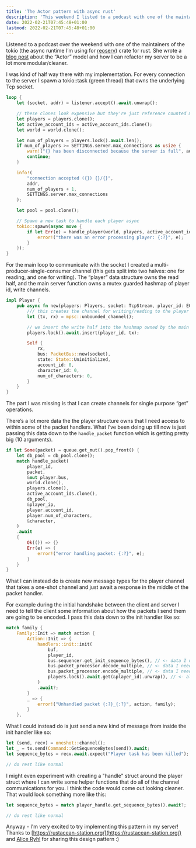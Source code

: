 ```yaml
---
title: 'The Actor pattern with async rust'
description: 'This weekend I listed to a podcast with one of the maintainers of tokio and learned how I could cleanup my server'
date: 2022-02-21T07:45:48+01:00
lastmod: 2022-02-21T07:45:48+01:00
---
```


Listened to a podcast over the weekend with one of the maintainers of the tokio (the async runtime I’m using for [reoserv](https://github.com/sorokya/reoserv)) crate for rust. She wrote a [blog post](https://ryhl.io/blog/actors-with-tokio/) about the “Actor” model and how I can refactor my server to be a lot more modular/cleaner.

I was kind of half way there with my implementation. For every connection to the server I spawn a tokio::task (green thread) that owns the underlying Tcp socket.

```rust
loop {
    let (socket, addr) = listener.accept().await.unwrap();

    // these clones look expensive but they're just reference counted mutexes so it's cheap
    let players = players.clone();
    let active_account_ids = active_account_ids.clone();
    let world = world.clone();

    let num_of_players = players.lock().await.len();
    if num_of_players >= SETTINGS.server.max_connections as usize {
        warn!("{} has been disconnected because the server is full", addr);
        continue;
    }

    info!(
        "connection accepted ({}) {}/{}",
        addr,
        num_of_players + 1,
        SETTINGS.server.max_connections
    );

    let pool = pool.clone();

    // Spawn a new task to handle each player async
    tokio::spawn(async move {
        if let Err(e) = handle_player(world, players, active_account_ids, socket, pool).await {
            error!("there was an error processing player: {:?}", e);
        }
    });
}
```

For the main loop to communicate with the socket I created a multi-producer-single-consumer channel (this gets split into two halves: one for reading, and one for writing). The “player” data structure owns the read half, and the main server function owns a mutex guarded hashmap of player id, write channels.

```rust
impl Player {
    pub async fn new(players: Players, socket: TcpStream, player_id: EOShort) -> Self {
        /// this creates the channel for writing/reading to the player task
        let (tx, rx) = mpsc::unbounded_channel();

        // we insert the write half into the hashmap owned by the main server function
        players.lock().await.insert(player_id, tx);

        Self {
            rx,
            bus: PacketBus::new(socket),
            state: State::Uninitialized,
            account_id: 0,
            character_id: 0,
            num_of_characters: 0,
        }
    }
}
```

The part I was missing is that I can create channels for single purpose “get” operations.

There’s a lot more data the the player structure owns that I need access to within some of the packet handlers. What I’ve been doing up till now is just passing this data down to the `handle_packet` function which is getting pretty big (10 arguments).

```rust
if let Some(packet) = queue.get_mut().pop_front() {
    let db_pool = db_pool.clone();
    match handle_packet(
        player_id,
        packet,
        &mut player.bus,
        world.clone(),
        players.clone(),
        active_account_ids.clone(),
        db_pool,
        &player_ip,
        player.account_id,
        player.num_of_characters,
        &character,
    )
    .await
    {
        Ok(()) => {}
        Err(e) => {
            error!("error handling packet: {:?}", e);
        }
    }
}
```

What I can instead do is create new message types for the player channel that takes a one-shot channel and just await a response in the middle of the packet handler.

For example during the initial handshake between the client and server I need to tell the client some information about how the packets I send them
are going to be encoded. I pass this data down to the init handler like so:

```rust
match family {
    Family::Init => match action {
        Action::Init => {
            handlers::init::init(
                buf,
                player_id,
                bus.sequencer.get_init_sequence_bytes(), // <- data I need to tell the client about
                bus.packet_processor.decode_multiple, // <- data I need to tell the client about
                bus.packet_processor.encode_multiple, // <- data I need to tell the client about
                players.lock().await.get(&player_id).unwrap(), // <- already providing the write half of the player channel
            )
            .await?;
        }
        _ => {
            error!("Unhandled packet {:?}_{:?}", action, family);
        }
    },
```

What I could instead do is just send a new kind of message from inside the init handler like so:

```rust
let (send, recv) = oneshot::channel();
let _ = tx.send(Command::GetSequenceBytes(send)).await;
let sequence_bytes = recv.await.expect("Player task has been killed");

// do rest like normal

```

I might even experiment with creating a "handle" struct around the player struct where I can write some helper functions that do
all of the channel communications for you. I think the code would come out looking cleaner. That would look something more
like this:

```rust
let sequence_bytes = match player_handle.get_sequence_bytes().await?;

// do rest like normal
```

Anyway - I'm very excited to try implementing this pattern in my server! Thanks to [https://rustacean-station.org/](https://rustacean-station.org/) and [Alice Ryhl](https://ryhl.io/) for
sharing this design pattern :)
